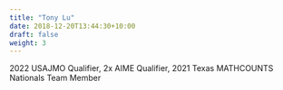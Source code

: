 ```yaml
---
title: "Tony Lu"
date: 2018-12-20T13:44:30+10:00
draft: false
weight: 3
---
```


2022 USAJMO Qualifier, 2x AIME Qualifier, 2021 Texas MATHCOUNTS Nationals Team Member
